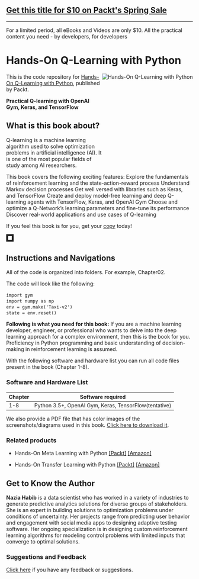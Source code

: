 ## [Get this title for $10 on Packt's Spring Sale](https://www.packt.com/B11224?utm_source=github&utm_medium=packt-github-repo&utm_campaign=spring_10_dollar_2022)
-----
For a limited period, all eBooks and Videos are only $10. All the practical content you need \- by developers, for developers

# Hands-On Q-Learning with Python

<a href="https://www.packtpub.com/big-data-and-business-intelligence/hands-q-learning-python?utm_source=github&utm_medium=repository&utm_campaign=9781789345803 "><img src="https://dz13w8afd47il.cloudfront.net/sites/default/files/imagecache/ppv4_main_book_cover/cover_34.png" alt="Hands-On Q-Learning with Python" height="256px" align="right"></a>

This is the code repository for [Hands-On Q-Learning with Python](https://www.packtpub.com/big-data-and-business-intelligence/hands-q-learning-python?utm_source=github&utm_medium=repository&utm_campaign=9781789345803 ), published by Packt.

**Practical Q-learning with OpenAI Gym, Keras, and TensorFlow**

## What is this book about?
Q-learning is a machine learning algorithm used to solve optimization problems in artificial intelligence (AI). It is one of the most popular fields of study among AI researchers.

This book covers the following exciting features:
Explore the fundamentals of reinforcement learning and the state-action-reward process 
Understand Markov decision processes 
Get well versed with libraries such as Keras, and TensorFlow 
Create and deploy model-free learning and deep Q-learning agents with TensorFlow, Keras, and OpenAI Gym 
Choose and optimize a Q-Network’s learning parameters and fine-tune its performance 
Discover real-world applications and use cases of Q-learning 

If you feel this book is for you, get your [copy](https://www.amazon.com/dp/1789345804) today!

<a href="https://www.packtpub.com/?utm_source=github&utm_medium=banner&utm_campaign=GitHubBanner"><img src="https://raw.githubusercontent.com/PacktPublishing/GitHub/master/GitHub.png" 
alt="https://www.packtpub.com/" border="5" /></a>

## Instructions and Navigations
All of the code is organized into folders. For example, Chapter02.

The code will look like the following:
```
import gym
import numpy as np
env = gym.make('Taxi-v2')
state = env.reset()
```

**Following is what you need for this book:**
If you are a machine learning developer, engineer, or professional who wants to delve into the deep learning approach for a complex environment, then this is the book for you. Proficiency in Python programming and basic understanding of decision-making in reinforcement learning is assumed.

With the following software and hardware list you can run all code files present in the book (Chapter 1-8).
### Software and Hardware List
| Chapter | Software required | 
| -------- | ------------------------------------ | 
| 1-8 | Python 3.5+, OpenAI Gym, Keras, TensorFlow(tentative)  |  


We also provide a PDF file that has color images of the screenshots/diagrams used in this book. [Click here to download it](https://www.packtpub.com/sites/default/files/downloads/9781789345803_ColorImages.pdf).

### Related products
* Hands-On Meta Learning with Python  [[Packt]](https://prod.packtpub.com/in/big-data-and-business-intelligence/hands-meta-learning-python?utm_source=github&utm_medium=repository&utm_campaign=) [[Amazon]](https://www.amazon.com/dp/1789534208)

* Hands-On Transfer Learning with Python  [[Packt]](https://prod.packtpub.com/in/big-data-and-business-intelligence/hands-transfer-learning-python?utm_source=github&utm_medium=repository&utm_campaign=) [[Amazon]](https://www.amazon.com/dp/1788831306)

## Get to Know the Author
**Nazia Habib**
is a data scientist who has worked in a variety of industries to generate predictive analytics solutions for diverse groups of stakeholders. She is an expert in building solutions to optimization problems under conditions of uncertainty. Her projects range from predicting user behavior and engagement with social media apps to designing adaptive testing software. Her ongoing specialization is in designing custom reinforcement learning algorithms for modeling control problems with limited inputs that converge to optimal solutions.

### Suggestions and Feedback
[Click here](https://docs.google.com/forms/d/e/1FAIpQLSdy7dATC6QmEL81FIUuymZ0Wy9vH1jHkvpY57OiMeKGqib_Ow/viewform) if you have any feedback or suggestions.
